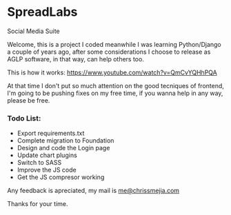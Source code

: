 # SpreadLabs
Social Media Suite

Welcome, this is a project I coded meanwhile I was learning Python/Django a couple of years ago, after some considerations I choose to release as AGLP software, in that way, can help others too.

This is how it works: https://www.youtube.com/watch?v=QmCvYQHhPQA

At that time I don't put so much attention on the good tecniques of frontend, I'm going to be pushing fixes on my free time, if you wanna help in any way, please be free.

### Todo List:
* Export requirements.txt
* Complete migration to Foundation
* Design and code the Login page
* Update chart plugins
* Switch to SASS
* Improve the JS code
* Get the JS compresor working

Any feedback is apreciated, my mail is me@chrissmejia.com

Thanks for your time.
